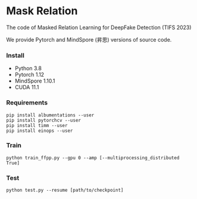 # Mask Relation
The code of Masked Relation Learning for DeepFake Detection (TIFS 2023)

We provide Pytorch and MindSpore (昇思) versions of source code.

### Install 
- Python 3.8 
- Pytorch 1.12 
- MindSpore 1.10.1
- CUDA 11.1

### Requirements
```
pip install albumentations --user
pip install pytorchcv --user
pip install timm --user
pip install einops --user
```


### Train
```
python train_ffpp.py --gpu 0 --amp [--multiprocessing_distributed True]
```

### Test
```
python test.py --resume [path/to/checkpoint]
```
